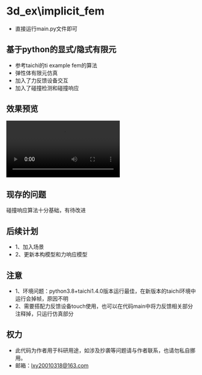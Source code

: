 # 3d_ex\implicit_fem
* 直接运行main.py文件即可 
## 基于python的显式/隐式有限元
* 参考taichi的ti example fem的算法
* 弹性体有限元仿真
* 加入了力反馈设备交互
* 加入了碰撞检测和碰撞响应

## 效果预览
![image](images/整体.mp4)

## 现存的问题
碰撞响应算法十分基础，有待改进

## 后续计划
* 1、加入场景
* 2、更新本构模型和力响应模型

## 注意
* 1、环境问题：python3.8+taichi1.4.0版本运行最佳，在新版本的taichi环境中运行会掉帧，原因不明
* 2、需要搭配力反馈设备touch使用，也可以在代码main中将力反馈相关部分注释掉，只运行仿真部分

## 权力
* 此代码为作者用于科研用途，如涉及抄袭等问题请与作者联系，也请勿私自挪用。
* 邮箱：lxy20010318@163.com
